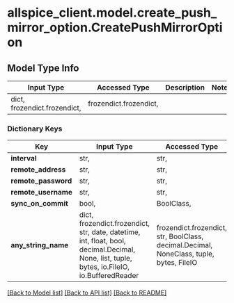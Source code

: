 # allspice_client.model.create_push_mirror_option.CreatePushMirrorOption

## Model Type Info
Input Type | Accessed Type | Description | Notes
------------ | ------------- | ------------- | -------------
dict, frozendict.frozendict,  | frozendict.frozendict,  |  | 

### Dictionary Keys
Key | Input Type | Accessed Type | Description | Notes
------------ | ------------- | ------------- | ------------- | -------------
**interval** | str,  | str,  |  | [optional] 
**remote_address** | str,  | str,  |  | [optional] 
**remote_password** | str,  | str,  |  | [optional] 
**remote_username** | str,  | str,  |  | [optional] 
**sync_on_commit** | bool,  | BoolClass,  |  | [optional] 
**any_string_name** | dict, frozendict.frozendict, str, date, datetime, int, float, bool, decimal.Decimal, None, list, tuple, bytes, io.FileIO, io.BufferedReader | frozendict.frozendict, str, BoolClass, decimal.Decimal, NoneClass, tuple, bytes, FileIO | any string name can be used but the value must be the correct type | [optional]

[[Back to Model list]](../../README.md#documentation-for-models) [[Back to API list]](../../README.md#documentation-for-api-endpoints) [[Back to README]](../../README.md)

